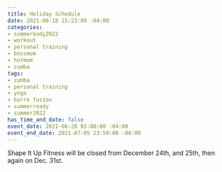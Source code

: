 ```yaml
---
title: Holiday Schedule
date: 2021-06-18 15:23:00 -04:00
categories:
- summerbody2022
- workout
- personal training
- bossmom
- hotmom
- zumba
tags:
- zumba
- personal training
- yoga
- barre fusion
- summerready
- summer2022
has_time_and_date: false
event_date: 2021-06-28 03:00:00 -04:00
event_end_date: 2021-07-05 23:59:00 -04:00
---
```


Shape It Up Fitness will be closed from December 24th, and 25th, then again on Dec. 31st. 